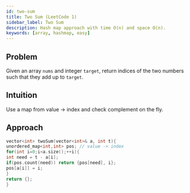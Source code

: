 ```yaml
---
id: two-sum
title: Two Sum (LeetCode 1)
sidebar_label: Two Sum
description: Hash map approach with time O(n) and space O(n).
keywords: [array, hashmap, easy]
---
```



## Problem
Given an array `nums` and integer `target`, return indices of the two numbers such that they add up to `target`.


## Intuition
Use a map from value → index and check complement on the fly.


## Approach
```cpp title="C++"
vector<int> twoSum(vector<int>& a, int t){
unordered_map<int,int> pos; // value -> index
for(int i=0;i<a.size();++i){
int need = t - a[i];
if(pos.count(need)) return {pos[need], i};
pos[a[i]] = i;
}
return {};
}